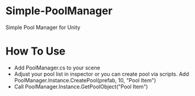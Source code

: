 # Simple-PoolManager

Simple Pool Manager for Unity

# How To Use

- Add PoolManager.cs to your scene
- Adjust your pool list in inspector or you can create pool via scripts. Add PoolManager.Instance.CreatePool(prefab, 10, "Pool Item")
- Call PoolManager.Instance.GetPoolObject("Pool Item")